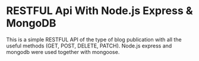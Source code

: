 # RESTFUL Api With Node.js Express & MongoDB

This is a simple RESTFUL API of the type of blog publication with all the useful methods (GET, POST, DELETE, PATCH).
Node.js express and mongodb were used together with mongoose.